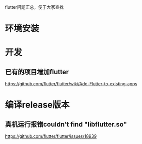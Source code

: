 
flutter问题汇总，便于大家查找

# 环境安装


# 开发

## 已有的项目增加flutter

https://github.com/flutter/flutter/wiki/Add-Flutter-to-existing-apps


# 编译release版本

## 真机运行报错couldn't find "libflutter.so"

https://github.com/flutter/flutter/issues/18939
